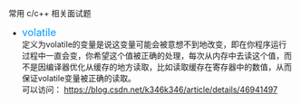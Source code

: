 
常用 c/c++ 相关面试题

+ <font color=#0099ff size=4>volatile</font>  
定义为volatile的变量是说这变量可能会被意想不到地改变，即在你程序运行过程中一直会变，你希望这个值被正确的处理，每次从内存中去读这个值，而不是因编译器优化从缓存的地方读取，比如读取缓存在寄存器中的数值，从而保证volatile变量被正确的读取。  
可以访问： https://blog.csdn.net/k346k346/article/details/46941497
